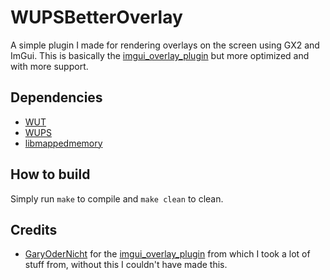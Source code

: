 # WUPSBetterOverlay
A simple plugin I made for rendering overlays on the screen using GX2 and ImGui.
This is basically the [imgui_overlay_plugin](https://github.com/GaryOderNichts/imgui_overlay_plugin) but more optimized and with more support.
## Dependencies
- [WUT](https://github.com/devkitPro/wut)
- [WUPS](https://github.com/wiiu-env/WiiUPluginSystem)
- [libmappedmemory](https://github.com/wiiu-env/libmappedmemory)
## How to build
Simply run `make` to compile and `make clean` to clean.
## Credits
- [GaryOderNicht](https://github.com/garyodernichts) for the [imgui_overlay_plugin](https://github.com/GaryOderNichts/imgui_overlay_plugin) from which I took a lot of stuff from, without this I couldn't have made this.
